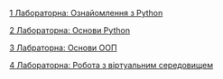 [1 Лабораторна: Ознайомлення з Python](https://github.com/ViktorAYE/Brylinskiy-OOP/tree/main/Laba1_Introducing)

[2 Лабораторна: Основи Python](https://github.com/ViktorAYE/Brylinskiy-OOP/tree/main/Laba2_Basics%20Python)

[3 Лабраторна: Основи ООП](https://github.com/ViktorAYE/Brylinskiy-OOP/tree/main/Laba3_Basic%20OOP)

[4 Лабораторна: Робота з віртуальним середовищем](https://github.com/ViktorAYE/Brylinskiy-OOP/tree/main/Laba4_Virtual%20Enviroments)
